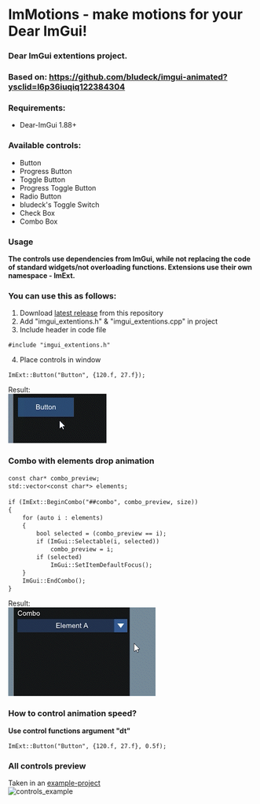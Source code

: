 ImMotions - make motions for your Dear ImGui!
=====

### Dear ImGui extentions project.

### Based on: https://github.com/bludeck/imgui-animated?ysclid=l6p36iuqiq122384304

### Requirements:
 - Dear-ImGui 1.88+

### Available controls:
 - Button
 - Progress Button
 - Toggle Button
 - Progress Toggle Button
 - Radio Button
 - bludeck's Toggle Switch
 - Check Box
 - Combo Box

### Usage

**The controls use dependencies from ImGui, while not replacing the code of standard widgets/not overloading functions.
Extensions use their own namespace - ImExt.**

### You can use this as follows: 

 1. Download [latest release](https://github.com/VfxFly/ImMotion/releases/tag/ImMotion) from this repository
 2. Add "imgui_extentions.h" & "imgui_extentions.cpp" in project
 3. Include header in code file
```
#include "imgui_extentions.h"
```
 4. Place controls in window
```
ImExt::Button("Button", {120.f, 27.f});
```
Result:
<br>![button_example](https://github.com/VfxFly/ImMotion/blob/690cd0c802e56d2b48152d6e150a31205e93c926/Resources/Button.gif)

### Combo with elements drop animation
```
const char* combo_preview;
std::vector<const char*> elements;

if (ImExt::BeginCombo("##combo", combo_preview, size))
{
	for (auto i : elements)
	{
		bool selected = (combo_preview == i);
		if (ImGui::Selectable(i, selected))
			combo_preview = i;
		if (selected)
			ImGui::SetItemDefaultFocus();
	}
	ImGui::EndCombo();
}
```
Result:
<br>![combo_example](https://github.com/VfxFly/ImMotion/blob/b8874bc82bca891dbbdd571db0bb184b4d885046/Resources/BeginCombo.gif)

### How to control animation speed?
**Use control functions argument "dt"**
```
ImExt::Button("Button", {120.f, 27.f}, 0.5f);
```

### All controls preview
Taken in an [example-project](https://github.com/VfxFly/ImMotion/tree/main/Example/ImMotion)
<br>![controls_example](https://github.com/VfxFly/ImMotion/blob/76f4480b84a368058dd831015a7bbd43e7e95047/Resources/ImMotion.gif)

